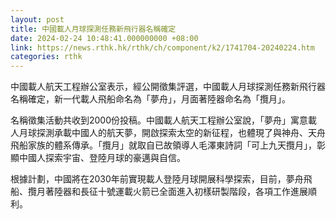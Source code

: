 ```yaml
---
layout: post
title: 中國載人月球探測任務新飛行器名稱確定
date: 2024-02-24 10:48:41.000000000 +08:00
link: https://news.rthk.hk/rthk/ch/component/k2/1741704-20240224.htm
categories: rthk
---
```


中國載人航天工程辦公室表示，經公開徵集評選，中國載人月球探測任務新飛行器名稱確定，新一代載人飛船命名為「夢舟」，月面著陸器命名為「攬月」。

名稱徵集活動共收到2000份投稿。中國載人航天工程辦公室說，「夢舟」寓意載人月球探測承載中國人的航天夢，開啟探索太空的新征程，也體現了與神舟、天舟飛船家族的體系傳承。「攬月」就取自已故領導人毛澤東詩詞「可上九天攬月」，彰顯中國人探索宇宙、登陸月球的豪邁與自信。

根據計劃，中國將在2030年前實現載人登陸月球開展科學探索，目前，夢舟飛船、攬月著陸器和長征十號運載火箭已全面進入初樣研製階段，各項工作進展順利。
